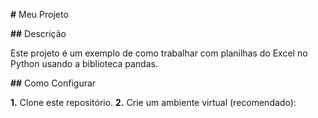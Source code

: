 **#** Meu Projeto

**##** Descrição

Este projeto é um exemplo de como trabalhar com planilhas do Excel no Python usando a biblioteca pandas.

**##** Como Configurar

**1.** Clone este repositório.
**2.** Crie um ambiente virtual (recomendado):

